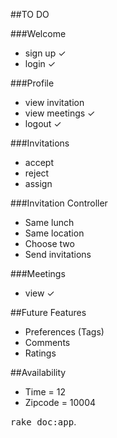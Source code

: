 ##TO DO

###Welcome
- sign up ✓
- login ✓

###Profile
- view invitation
- view meetings ✓
- logout ✓

###Invitations
- accept
- reject
- assign 

###Invitation Controller
- Same lunch
- Same location
- Choose two
- Send invitations

###Meetings
- view ✓

##Future Features
- Preferences (Tags)
- Comments
- Ratings

##Availability
- Time = 12
- Zipcode = 10004

<tt>rake doc:app</tt>.
